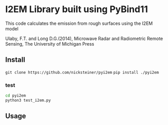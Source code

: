 # I2EM Library built using PyBind11

This code calculates the emission from rough surfaces using the I2EM model          

Ulaby, F.T. and Long D.G.(2014), Microwave Radar and Radiometric Remote Sensing, The University of Michigan Press  

## Install  
```git clone https://github.com/nicksteiner/pyi2em```
```pip install ./pyi2em```

### test
```bash
cd pyi2em
python3 test_i2em.py
```


## Usage  


